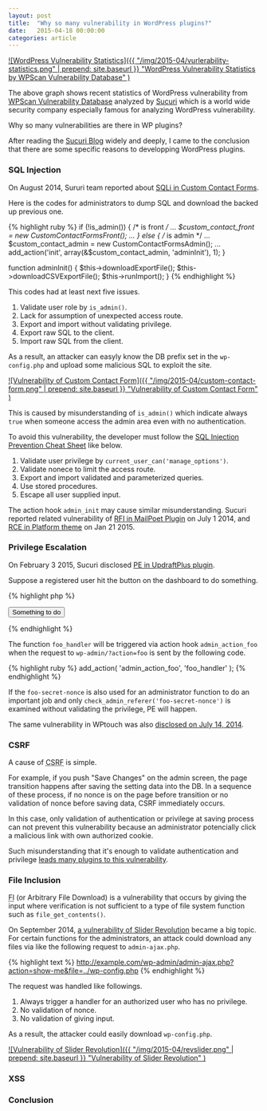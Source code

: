 ```yaml
---
layout: post
title:  "Why so many vulnerability in WordPress plugins?"
date:   2015-04-18 00:00:00
categories: article
---
```


[![WordPress Vulnerability Statistics]({{ "/img/2015-04/vurlerability-statistics.png" | prepend: site.baseurl }}
  "WordPress Vulnerability Statistics by WPScan Vulnerability Database"
)][WPScan]

The above graph shows recent statistics of WordPress vulnerability from 
[WPScan Vulnerability Database][WPScan] analyzed by [Sucuri][Sucuri] which 
is a world wide security company especially famous for analyzing WordPress 
vulnerability.

Why so many vulnerabilities are there in WP plugins?

After reading the [Sucuri Blog][Sucuri-Blog] widely and deeply, I came to 
the conclusion that there are some specific reasons to developping WordPress 
plugins.

<!--more-->

### SQL Injection ###

On August 2014, Sururi team reported about 
[SQLi in Custom Contact Forms][Custom-Contact-Forms].

Here is the codes for administrators to dump SQL and download the backed up 
previous one.

{% highlight ruby %}
if (!is_admin()) { /* is front */
    ...
    $custom_contact_front = new CustomContactFormsFront();
    ...
} else { /* is admin */
    ...
    $custom_contact_admin = new CustomContactFormsAdmin();
    ...
    add_action('init', array(&$custom_contact_admin, 'adminInit'), 1);
}
 
function adminInit() {
    $this->downloadExportFile();
    $this->downloadCSVExportFile();
    $this->runImport();
}
{% endhighlight %}

This codes had at least next five issues.

1. Validate user role by `is_admin()`.
2. Lack for assumption of unexpected access route.
3. Export and import without validating privilege.
4. Export raw SQL to the client.
5. Import raw SQL from the client.

As a result, an attacker can easyly know the DB prefix set in the 
`wp-config.php` and upload some malicious SQL to exploit the site.

[![Vulnerability of Custom Contact Form]({{ "/img/2015-04/custom-contact-form.png" | prepend: site.baseurl }}
  "Vulnerability of Custom Contact Form"
)][Custom-Contact-Forms]

This is caused by misunderstanding of `is_admin()` which indicate always 
`true` when someone access the admin area even with no authentication.

To avoid this vulnerability, the developer must follow the 
[SQL Injection Prevention Cheat Sheet][OWASP-SQL] like below.

1. Validate user privilege by `current_user_can('manage_options')`.
2. Validate nonece to limit the access route.
3. Export and import validated and parameterized queries.
4. Use stored procedures.
5. Escape all user supplied input.

The action hook `admin_init` may cause similar misunderstanding. Sucuri reported 
related vulnerability of 
[RFI in MailPoet Plugin](https://blog.sucuri.net/2014/07/remote-file-upload-vulnerability-on-mailpoet-wysija-newsletters.html "WordPress Security Vuln in MailPoet Plugin | Sucuri Blog")
on July 1 2014, and
[RCE in Platform theme](https://blog.sucuri.net/2015/01/security-advisory-vulnerabilities-in-pagelinesplatform-theme-for-wordpress.html "Security Advisory - Vulnerabilities in Pagelines/Platform theme for WordPress - Public Preview | Sucuri Blog")
on Jan 21 2015.

### Privilege Escalation ###

On February 3 2015, Sucuri disclosed 
[PE in UpdraftPlus plugin](https://blog.sucuri.net/2015/02/advisory-dangerous-nonce-leak-in-updraftplus.html "Advisory - Dangerous &quot;nonce&quot; leak in UpdraftPlus | Sucuri Blog").

Suppose a registered user hit the button on the dashboard to do something.

{% highlight php %}
<form method="post" action="<?php echo admin_url( 'admin.php' ); ?>">
    <?php wp_nonce_field( 'foo-secret-nonce' ); ?>
    <input type="hidden" name="action" value="foo" />
    <input type="submit" value="Something to do" />
</form>
{% endhighlight %}

The function `foo_handler` will be triggered via action hook `admin_action_foo` 
when the request to `wp-admin/?action=foo` is sent by the following code.

{% highlight ruby %}
add_action( 'admin_action_foo', 'foo_handler' );
{% endhighlight %}

If the `foo-secret-nonce` is also used for an administrator function to do an 
important job and only `check_admin_referer('foo-secret-nonce')` is examined 
without validating the privilege, PE will happen.

The same vulnerability in WPtouch was also 
[disclosed on July 14, 2014](https://blog.sucuri.net/2014/07/disclosure-insecure-nonce-generation-in-wptouch.html "Disclosure: Insecure Nonce Generation in WPtouch | Sucuri Blog").

### CSRF ###

A cause of <abbr title="Cross Site Request Forgeries">CSRF</abbr> is simple.

For example, if you push "Save Changes" on the admin screen, the page 
transition happens after saving the setting data into the DB.
In a sequence of these process, if no nonce is on the page before transition 
or no validation of nonce before saving data, CSRF immediately occurs.

In this case, only validation of authentication or privilege at saving process 
can not prevent this vulnerability because an administrator potencially click 
a malicious link with own authorized cookie.

Such misunderstanding that it's enough to validate authentication and privilege 
[leads many plugins to this vulnerability](https://wpvulndb.com/search?text=&vuln_type=3).

### File Inclusion ###

<abbr title="File Inclusion">FI</abbr> (or Arbitrary File Download) is a 
vulnerability that occurs by giving the input where verification is not 
sufficient to a type of file system function such as `file_get_contents()`.

On September 2014, 
[a vulnerability of Slider Revolution][Slider-Revolution]
became a big topic. For certain functions for the administrators, an attack 
could download any files via like the following request to `admin-ajax.php`.

{% highlight text %}
http://example.com/wp-admin/admin-ajax.php?action=show-me&file=../wp-config.php
{% endhighlight %}

The request was handled like followings.

1. Always trigger a handler for an authorized user who has no privilege.
2. No validation of nonce.
3. No validation of giving input.

As a result, the attacker could easily download `wp-config.php`.

[![Vulnerability of Slider Revolution]({{ "/img/2015-04/revslider.png" | prepend: site.baseurl }}
  "Vulnerability of Slider Revolution"
)][Slider-Revolution]



### XSS ###


### Conclusion ###

[WPScan]: https://wpvulndb.com/statistics "WordPress Vulnerability Statistics"
[Sucuri]: https://sucuri.net/ "Sucuri Security - Website Protection, Malware Removal, and Blacklist Prevention"
[Sucuri-Blog]: https://blog.sucuri.net/ "Sucuri Blog"
[Custom-Contact-Forms]: https://blog.sucuri.net/2014/08/database-takeover-in-custom-contact-forms.html "Critical Vulnerability Disclosed on WordPress Custom Contact Forms Plugin | Sucuri Blog"
[Slider-Revolution]: https://blog.sucuri.net/2014/09/slider-revolution-plugin-critical-vulnerability-being-exploited.html "Slider Revolution Plugin Critical Vulnerability Being Exploited | Sucuri Blog"
[OWASP-SQL]: https://www.owasp.org/index.php/SQL_Injection_Prevention_Cheat_Sheet#Introduction "SQL Injection Prevention Cheat Sheet"
[IP-Geo-Block]: https://wordpress.org/plugins/ip-geo-block/ "WordPress &#8250; IP Geo Block &laquo; WordPress Plugins"
